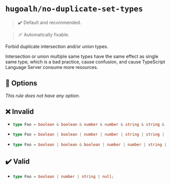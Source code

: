 # `hugoalh/no-duplicate-set-types`

> ✔️ Default and recommended.

> 🩹 Automatically fixable.

Forbid duplicate intersection and/or union types.

Intersection or union multiple same types have the same effect as single same type, which is a bad practice, cause confusion, and cause TypeScript Language Server consume more resources.

## 🔧 Options

*This rule does not have any option.*

## ❌ Invalid

- ```ts
  type Foo = boolean & boolean & number & number & string & string & null & null;
  ```
- ```ts
  type Foo = boolean | boolean | number | number | string | string | null | null;
  ```
- ```ts
  type Foo = boolean | boolean & boolean | number | number | string | string | null | null;
  ```

## ✔️ Valid

- ```ts
  type Foo = boolean | number | string | null;
  ```
